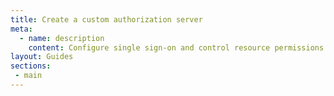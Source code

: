 ```yaml
---
title: Create a custom authorization server
meta:
  - name: description
    content: Configure single sign-on and control resource permissions for an OAuth app.
layout: Guides
sections:
 - main
---
```

